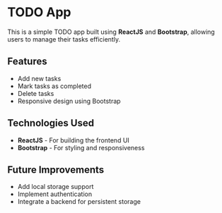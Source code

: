 # TODO App

This is a simple TODO app built using **ReactJS** and **Bootstrap**, allowing users to manage their tasks efficiently.

## Features

- Add new tasks
- Mark tasks as completed
- Delete tasks
- Responsive design using Bootstrap

## Technologies Used

- **ReactJS** - For building the frontend UI
- **Bootstrap** - For styling and responsiveness

## Future Improvements
- Add local storage support
- Implement authentication
- Integrate a backend for persistent storage